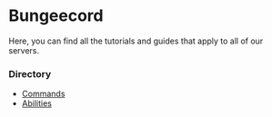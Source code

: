 # Bungeecord
Here, you can find all the tutorials and guides that apply to all of our servers. 

### Directory

- [Commands](https://wiki.arsentic.net/bungeecord/commands)
- [Abilities](https://wiki.arsentic.net/bungeecord/abilities)
